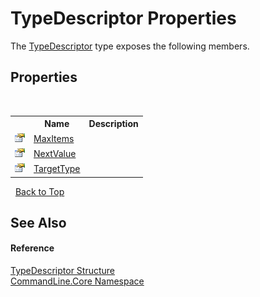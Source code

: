 # TypeDescriptor Properties
 

The <a href="T_CommandLine_Core_TypeDescriptor">TypeDescriptor</a> type exposes the following members.


## Properties
&nbsp;<table><tr><th></th><th>Name</th><th>Description</th></tr><tr><td>![Public property](media/pubproperty.gif "Public property")</td><td><a href="P_CommandLine_Core_TypeDescriptor_MaxItems">MaxItems</a></td><td /></tr><tr><td>![Public property](media/pubproperty.gif "Public property")</td><td><a href="P_CommandLine_Core_TypeDescriptor_NextValue">NextValue</a></td><td /></tr><tr><td>![Public property](media/pubproperty.gif "Public property")</td><td><a href="P_CommandLine_Core_TypeDescriptor_TargetType">TargetType</a></td><td /></tr></table>&nbsp;
<a href="#typedescriptor-properties">Back to Top</a>

## See Also


#### Reference
<a href="T_CommandLine_Core_TypeDescriptor">TypeDescriptor Structure</a><br /><a href="N_CommandLine_Core">CommandLine.Core Namespace</a><br />